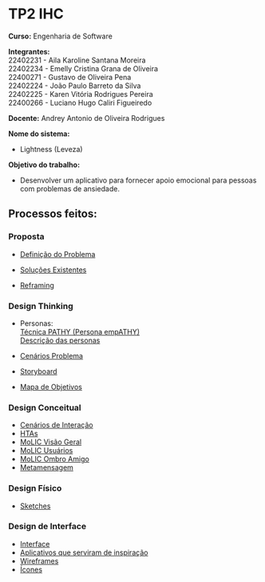 # TP2 IHC

**Curso:** Engenharia de Software

**Integrantes:<br/>**
22402231 - Aila Karoline Santana Moreira     <br/>
22402234 - Emelly Cristina Grana de Oliveira <br/>
22400271 - Gustavo de Oliveira Pena          <br/>
22402224 - João Paulo Barreto da Silva       <br/>
22402225 - Karen Vitória Rodrigues Pereira   <br/>
22400266 - Luciano Hugo Caliri Figueiredo    <br/>

**Docente:** Andrey Antonio de Oliveira Rodrigues

**Nome do sistema:**
- Lightness (Leveza)<br/>

**Objetivo do trabalho:**
- Desenvolver um aplicativo para fornecer apoio emocional para pessoas com problemas de ansiedade.
## Processos feitos:<br/>

### Proposta 
- [Definição do Problema](https://github.com/ailinha01/IHC-TRABALHO/blob/ff71d6767ed5a38b32c288360ca0d0063f7bbb74/docs/1.%20Proposta/1.1%20Problemas.md)

- [Soluções Existentes](https://github.com/ailinha01/IHC-TRABALHO/blob/ff71d6767ed5a38b32c288360ca0d0063f7bbb74/docs/1.%20Proposta/1.2%20Solu%C3%A7%C3%B5es_Existentes.md
)

- [Reframing](https://github.com/ailinha01/IHC-TRABALHO/blob/ff71d6767ed5a38b32c288360ca0d0063f7bbb74/docs/1.%20Proposta/1.3%20Reframing.md)

### Design Thinking
- Personas:<br/>
[Técnica PATHY (Persona empATHY)](https://github.com/ailinha01/IHC-TRABALHO/blob/ff71d6767ed5a38b32c288360ca0d0063f7bbb74/docs/2.%20Design_Thinking/2.1%20Personas/2.1.1%20Personas_T%C3%A9cnica_PATHY.md)<br/>
[Descrição das personas](https://github.com/ailinha01/IHC-TRABALHO/blob/ff71d6767ed5a38b32c288360ca0d0063f7bbb74/docs/2.%20Design_Thinking/2.1%20Personas/2.1.2%20Personas_Descri%C3%A7%C3%A3o.md)<br/>

- [Cenários Problema](https://github.com/ailinha01/IHC-TRABALHO/blob/ff71d6767ed5a38b32c288360ca0d0063f7bbb74/docs/2.%20Design_Thinking/2.2%20Cen%C3%A1rios_Problema.md)

- [Storyboard](https://github.com/ailinha01/IHC-TRABALHO/blob/ff71d6767ed5a38b32c288360ca0d0063f7bbb74/docs/2.%20Design_Thinking/2.3%20StoryBoard.md)

- [Mapa de Objetivos](https://github.com/ailinha01/IHC-TRABALHO/blob/2bd6946f2b661ce50cb32d553eee32e3dcfcab3e/docs/2.%20Design_Thinking/2.4%20Mapa_Objetivos.md)

### Design Conceitual

- [Cenários de Interação](https://github.com/ailinha01/IHC-TRABALHO/blob/accd0db42882b3722caaee83932eb5712c115e40/docs/3.%20%20Design_Alternativas/3.1%20Design_Conceitual/3.1.1%20Cen%C3%A1rios_de_Intera%C3%A7%C3%A3o.md)
- [HTAs](https://github.com/ailinha01/IHC-TRABALHO/blob/accd0db42882b3722caaee83932eb5712c115e40/docs/3.%20%20Design_Alternativas/3.1%20Design_Conceitual/3.1.2%20HTAs.md)
- [MoLIC Visão Geral](https://github.com/ailinha01/IHC-TRABALHO/blob/accd0db42882b3722caaee83932eb5712c115e40/docs/3.%20%20Design_Alternativas/3.1%20Design_Conceitual/3.1.3%20MoLIC/3.1.3.1%20Vis%C3%A3o_Geral_MoLIC.md)
- [MoLIC Usuários](https://github.com/ailinha01/IHC-TRABALHO/blob/accd0db42882b3722caaee83932eb5712c115e40/docs/3.%20%20Design_Alternativas/3.1%20Design_Conceitual/3.1.3%20MoLIC/3.1.3.2%20MoLIC_usu%C3%A1rios.md)
- [MoLIC Ombro Amigo](https://github.com/ailinha01/IHC-TRABALHO/blob/accd0db42882b3722caaee83932eb5712c115e40/docs/3.%20%20Design_Alternativas/3.1%20Design_Conceitual/3.1.3%20MoLIC/3.1.3.3%20MoLIC_ombro_amigo.md)
- [Metamensagem](https://github.com/ailinha01/IHC-TRABALHO/blob/accd0db42882b3722caaee83932eb5712c115e40/docs/3.%20%20Design_Alternativas/3.1%20Design_Conceitual/3.1.4%20Metamensagem.md)

### Design Físico

- [Sketches](https://github.com/ailinha01/IHC-TRABALHO/blob/d3c62b82d6c2bfabc7e389a9781d5e66230e1e11/docs/3.%20%20Design_Alternativas/3.2%20Design_F%C3%ADsico/3.2.1%20Sketches.md)

### Design de Interface
- [Interface](https://github.com/ailinha01/IHC-TRABALHO/blob/55920e6fc3719193909df347b7f71daf6e593ba7/docs/4.%20Design_Interface/4.1%20Interface/video/video.md)
- [Aplicativos que serviram de inspiração](https://github.com/ailinha01/IHC-TRABALHO/blob/ea5d72d22690b27aaaee26f67cb2c6a476927c1a/docs/4.%20Design_Interface/4.1%20Interface/video/Interface.md)
- [Wireframes](https://github.com/ailinha01/IHC-TRABALHO/blob/a9ca0a57011c6483e1d052e2f5d87cffdda6e447/docs/4.%20Design_Interface/4.2%20Wireframes/4.2.1%20Wireframe1.md)
- [Ícones](https://github.com/ailinha01/IHC-TRABALHO/blob/55920e6fc3719193909df347b7f71daf6e593ba7/docs/4.%20Design_Interface/%C3%ADcones/%C3%8Dcones_do_Aplicativo.md)
